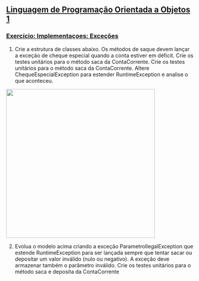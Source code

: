## [Linguagem de Programação Orientada a Objetos 1](https://aula-java.github.io/aulas/lpoo-1.html)

### [Exercício: Implementaçoes: Exceções](https://aula-java.github.io/aulas/implementacao/#/2)

1. Crie a estrutura de classes abaixo. Os métodos de saque devem lançar a exceção de cheque especial quando a conta estiver em déficit.
Crie os testes unitários para o método saca da ContaCorrente. Crie os testes unitários para o método saca da ContaCorrente. Altere ChequeEspecialException para estender RuntimeException e analise o que aconteceu.

<img height="400" src="https://aula-java.github.io/aulas/implementacao/excecoes/exerc-1.png">

2. Evolua o modelo acima criando a exceção ParametroIlegalException que estende RuntimeException para ser lançada sempre que tentar sacar ou depositar um valor inválido (nulo ou negativo). A exceção deve armazenar também o parâmetro inválido. Crie os testes unitários para o método saca e deposita da ContaCorrente
